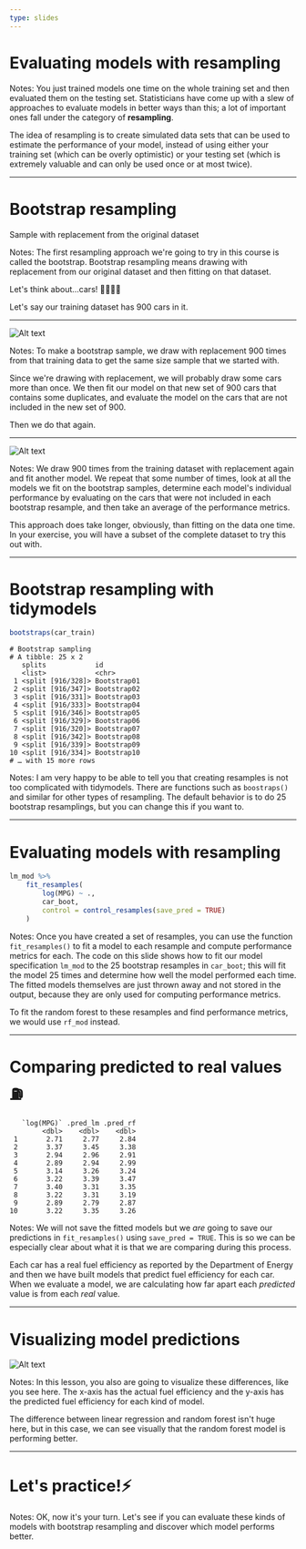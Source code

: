 ```yaml
---
type: slides
---
```


# Evaluating models with resampling


Notes: You just trained models one time on the whole training set and then evaluated them on the testing set. Statisticians have come up with a slew of approaches to evaluate models in better ways than this; a lot of important ones fall under the category of **resampling**.

The idea of resampling is to create simulated data sets that can be used to estimate the performance of your model, instead of using either your training set (which can be overly optimistic) or your testing set (which is extremely valuable and can only be used once or at most twice).

---

# Bootstrap resampling

Sample with replacement from the original dataset

Notes: The first resampling approach we're going to try in this course is called the bootstrap. Bootstrap resampling means drawing with replacement from our original dataset and then fitting on that dataset.

Let's think about...cars! 🚗🚌🚙🚕 

Let's say our training dataset has 900 cars in it. 

---


![Alt text](https://github.com/juliasilge/supervised-ML-case-studies-course/blob/master/img/bootstrap.png?raw=true)

Notes: To make a bootstrap sample, we draw with replacement 900 times from that training data to get the same size sample that we started with. 

Since we're drawing with replacement, we will probably draw some cars more than once. We then fit our model on that new set of 900 cars that contains some duplicates, and evaluate the model on the cars that are not included in the new set of 900. 

Then we do that again.

---

![Alt text](https://github.com/juliasilge/supervised-ML-case-studies-course/blob/master/img/bootstrap2.png?raw=true)


Notes: We draw 900 times from the training dataset with replacement again and fit another model. We repeat that some number of times, look at all the models we fit on the bootstrap samples, determine each model's individual performance by evaluating on the cars that were not included in each bootstrap resample, and then take an average of the performance metrics.

This approach does take longer, obviously, than fitting on the data one time. In your exercise, you will have a subset of the complete dataset to try this out with.

---

# Bootstrap resampling with tidymodels

```r
bootstraps(car_train)
```

```out
# Bootstrap sampling 
# A tibble: 25 x 2
   splits            id         
   <list>            <chr>      
 1 <split [916/328]> Bootstrap01
 2 <split [916/347]> Bootstrap02
 3 <split [916/331]> Bootstrap03
 4 <split [916/333]> Bootstrap04
 5 <split [916/346]> Bootstrap05
 6 <split [916/329]> Bootstrap06
 7 <split [916/320]> Bootstrap07
 8 <split [916/342]> Bootstrap08
 9 <split [916/339]> Bootstrap09
10 <split [916/334]> Bootstrap10
# … with 15 more rows
```

Notes: I am very happy to be able to tell you that creating resamples is not too complicated with tidymodels. There are functions such as `boostraps()` and similar for other types of resampling. The default behavior is to do 25 bootstrap resamplings, but you can change this if you want to.

---

# Evaluating models with resampling

```r
lm_mod %>%
    fit_resamples(
        log(MPG) ~ .,
        car_boot,
        control = control_resamples(save_pred = TRUE)
    )
```

Notes: Once you have created a set of resamples, you can use the function `fit_resamples()` to fit a model to each resample and compute performance metrics for each. The code on this slide shows how to fit our model specification `lm_mod` to the 25 bootstrap resamples in `car_boot`; this will fit the model 25 times and determine how well the model performed each time. The fitted models themselves are just thrown away and not stored in the output, because they are only used for computing performance metrics. 

To fit the random forest to these resamples and find performance metrics, we would use `rf_mod` instead.


---

# Comparing predicted to real values ⛽ 

```out
   `log(MPG)` .pred_lm .pred_rf
        <dbl>    <dbl>    <dbl>
 1       2.71     2.77     2.84
 2       3.37     3.45     3.38
 3       2.94     2.96     2.91
 4       2.89     2.94     2.99
 5       3.14     3.26     3.24
 6       3.22     3.39     3.47
 7       3.40     3.31     3.35
 8       3.22     3.31     3.19
 9       2.89     2.79     2.87
10       3.22     3.35     3.26
```

Notes: We will not save the fitted models but we *are* going to save our predictions in `fit_resamples()` using `save_pred = TRUE`. This is so we can be especially clear about what it is that we are comparing during this process. 

Each car has a real fuel efficiency as reported by the Department of Energy and then we have built models that predict fuel efficiency for each car. When we evaluate a model, we are calculating how far apart each *predicted* value is from each *real* value.

---

# Visualizing model predictions

![Alt text](https://github.com/juliasilge/supervised-ML-case-studies-course/blob/master/img/cars_metrics.png?raw=true)

Notes: In this lesson, you also are going to visualize these differences, like you see here. The x-axis has the actual fuel efficiency and the y-axis has the predicted fuel efficiency for each kind of model. 

The difference between linear regression and random forest isn't huge here, but in this case, we can see visually that the random forest model is performing better.

---

# Let's practice!⚡️

Notes: OK, now it's your turn. Let's see if you can evaluate these kinds of models with bootstrap resampling and discover which model performs better.











